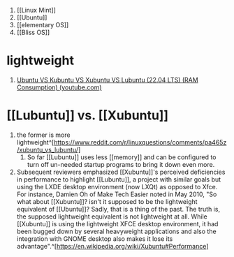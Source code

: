 1. [[Linux Mint]]
2. [[Ubuntu]]
3. [[elementary OS]]
4. [[Bliss OS]]

# lightweight
1. [Ubuntu VS Kubuntu VS Xubuntu VS Lubuntu (22.04 LTS) (RAM Consumption) (youtube.com)](https://www.youtube.com/watch?v=PIhrXxAlz_g)

# [[Lubuntu]] vs. [[Xubuntu]]
1. the former is more lightweight^[https://www.reddit.com/r/linuxquestions/comments/pa465z/xubuntu_vs_lubuntu/]
	1. So far [[Lubuntu]] uses less [[memory]] and can be configured to turn off un-needed startup programs to bring it down even more.
2. Subsequent reviewers emphasized [[Xubuntu]]'s perceived deficiencies in performance to highlight [[Lubuntu]], a project with similar goals but using the LXDE desktop environment (now LXQt) as opposed to Xfce. For instance, Damien Oh of Make Tech Easier noted in May 2010, "So what about [[Xubuntu]]? isn't it supposed to be the lightweight equivalent of [[Ubuntu]]? Sadly, that is a thing of the past. The truth is, the supposed lightweight equivalent is not lightweight at all. While [[Xubuntu]] is using the lightweight XFCE desktop environment, it had been bugged down by several heavyweight applications and also the integration with GNOME desktop also makes it lose its advantage".^[https://en.wikipedia.org/wiki/Xubuntu#Performance]